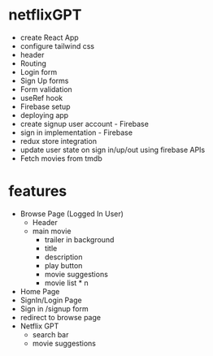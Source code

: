# netflixGPT

- create React App
- configure tailwind css
- header
- Routing
- Login form
- Sign Up forms
- Form validation
- useRef hook
- Firebase setup
- deploying app
- create signup user account - Firebase
- sign in implementation - Firebase
- redux store integration
- update user state on sign in/up/out using firebase APIs
- Fetch movies from tmdb

# features

- Browse Page (Logged In User)
  - Header
  - main movie
    - trailer in background
    - title
    - description
    - play button
    - movie suggestions
    - movie list \* n
- Home Page
- SignIn/Login Page
- Sign in /signup form
- redirect to browse page
- Netflix GPT
  - search bar
  - movie suggestions
